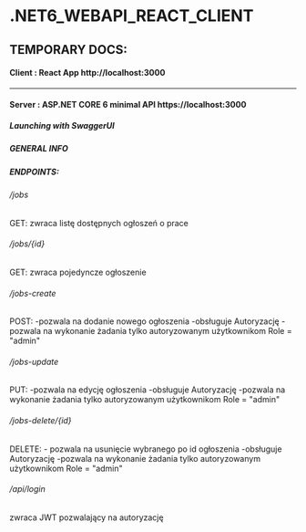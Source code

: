 # .NET6_WEBAPI_REACT_CLIENT

## TEMPORARY DOCS:
#### Client : React App http://localhost:3000
------------------
#### Server : ASP.NET CORE 6 minimal API https://localhost:3000
##### Launching with SwaggerUI
##### GENERAL INFO 
##### ENDPOINTS:
###### /jobs
  GET: zwraca listę dostępnych ogłoszeń o prace

###### /jobs/{id}

  GET: zwraca pojedyncze ogłoszenie

###### /jobs-create

  POST: 
    -pozwala na dodanie nowego ogłoszenia
    -obsługuje Autoryzację
    -pozwala na wykonanie żadania tylko autoryzowanym użytkownikom Role = "admin"
###### /jobs-update

  PUT: 
    -pozwala na edycję ogłoszenia
    -obsługuje Autoryzację
    -pozwala na wykonanie żadania tylko autoryzowanym użytkownikom Role = "admin"
###### /jobs-delete/{id}

  DELETE:
    - pozwala na usunięcie wybranego po id ogłoszenia
    -obsługuje Autoryzację
    -pozwala na wykonanie żadania tylko autoryzowanym użytkownikom Role = "admin"
###### /api/login
  zwraca JWT pozwalający na autoryzację



